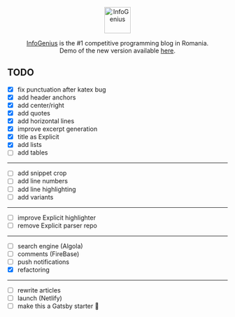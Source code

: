<p align="center">
  <img
    src="https://infogenius.ro/wp-content/uploads/2020/06/infogenius-logo-black.svg"
    alt="InfoGenius"
    height="60"
  />
</p>

<p align="center">
  <a href="https://infogenius.ro">InfoGenius</a> is the #1 competitive programming blog in Romania.
  <br />
  Demo of the new version available <a href="https://nervous-kalam-d2cf8e.netlify.app/">here</a>.
</p>

## TODO

- [x] fix punctuation after katex bug
- [x] add header anchors
- [x] add center/right
- [x] add quotes
- [x] add horizontal lines
- [x] improve excerpt generation
- [x] title as Explicit
- [x] add lists
- [ ] add tables

---

- [ ] add snippet crop
- [ ] add line numbers
- [ ] add line highlighting
- [ ] add variants

---

- [ ] improve Explicit highlighter
- [ ] remove Explicit parser repo

---

- [ ] search engine (Algola)
- [ ] comments (FireBase)
- [ ] push notifications
- [x] refactoring

---

- [ ] rewrite articles
- [ ] launch (Netlify)
- [ ] make this a Gatsby starter :zany_face:
